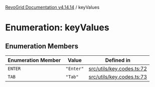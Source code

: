 [RevoGrid Documentation v4.14.14](README.md) / keyValues

# Enumeration: keyValues

## Enumeration Members

| Enumeration Member | Value | Defined in |
| ------ | ------ | ------ |
| `ENTER` | `"Enter"` | [src/utils/key.codes.ts:72](https://github.com/revolist/revogrid/blob/fdfe81f10fb07db00151f14190ac038aded766a8/src/utils/key.codes.ts#L72) |
| `TAB` | `"Tab"` | [src/utils/key.codes.ts:73](https://github.com/revolist/revogrid/blob/fdfe81f10fb07db00151f14190ac038aded766a8/src/utils/key.codes.ts#L73) |
